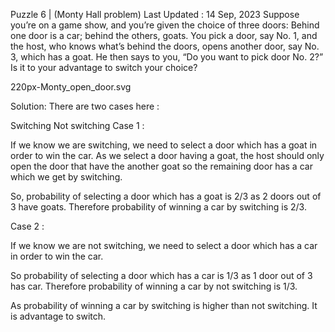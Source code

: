 Puzzle 6 | (Monty Hall problem)
Last Updated : 14 Sep, 2023
Suppose you’re on a game show, and you’re given the choice of three doors: Behind one door is a car; behind the others, goats. You pick a door, say No. 1, and the host, who knows what’s behind the doors, opens another door, say No. 3, which has a goat. He then says to you, “Do you want to pick door No. 2?” Is it to your advantage to switch your choice?
 

220px-Monty_open_door.svg


Solution: There are two cases here :

Switching
Not switching
Case 1 :

If we know we are switching, we need to select a door which has a goat in order to win the car. As we select a door having a goat, the host should only open the door that have the another goat so the remaining door has a car which we get by switching.


So, probability of selecting a door which has a goat is 2/3 as 2 doors out of 3 have goats. Therefore probability of winning a car by switching is 2/3.


Case 2 :

If we know we are not switching, we need to select a door which has a car in order to win the car. 


So probability of selecting a door which has a car is 1/3 as 1 door out of 3 has car. Therefore probability of winning a car by not switching is 1/3.


As probability of winning a car by switching is higher than not switching. It is advantage to switch.
